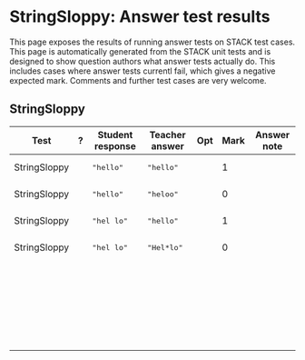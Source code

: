 # StringSloppy: Answer test results

This page exposes the results of running answer tests on STACK test cases.  This page is automatically generated from the STACK unit tests and is designed to show question authors what answer tests actually do.  This includes cases where answer tests currentl fail, which gives a negative expected mark.  Comments and further test cases are very welcome.



<h2>StringSloppy</h2><div class="no-overflow"><table class="flexible table table-striped table-hover generaltable generalbox stacktestsuite"><thead><tr><th class="header c0" scope="col">Test<div class="commands"></div></th><th class="header c1" scope="col">?<div class="commands"></div></th><th class="header c2" scope="col">Student response<div class="commands"></div></th><th class="header c3" scope="col">Teacher answer<div class="commands"></div></th><th class="header c4" scope="col">Opt<div class="commands"></div></th><th class="header c5" scope="col">Mark<div class="commands"></div></th><th class="header c6" scope="col">Answer note<div class="commands"></div></th>
</tr></thead><tbody>
<tr class="pass">
  <td class="cell c0">StringSloppy</td>
  <td class="cell c1"><span style="color:green;"><i class="fa fa-check"></i></span></td>
  <td class="cell c2"><pre>&quot;hello&quot;</pre></td>
  <td class="cell c3"><pre>&quot;hello&quot;</pre></td>
  <td class="cell c4"></td>
  <td class="cell c5">1</td>
  <td class="cell c6"></td>
</tr>
<tr class="pass">
  <td class="cell c0">StringSloppy</td>
  <td class="cell c1"><span style="color:green;"><i class="fa fa-check"></i></span></td>
  <td class="cell c2"><pre>&quot;hello&quot;</pre></td>
  <td class="cell c3"><pre>&quot;heloo&quot;</pre></td>
  <td class="cell c4"></td>
  <td class="cell c5">0</td>
  <td class="cell c6"></td>
</tr>
<tr class="pass">
  <td class="cell c0">StringSloppy</td>
  <td class="cell c1"><span style="color:green;"><i class="fa fa-check"></i></span></td>
  <td class="cell c2"><pre>&quot;hel lo&quot;</pre></td>
  <td class="cell c3"><pre>&quot;hello&quot;</pre></td>
  <td class="cell c4"></td>
  <td class="cell c5">1</td>
  <td class="cell c6"></td>
</tr>
<tr class="pass">
  <td class="cell c0">StringSloppy</td>
  <td class="cell c1"><span style="color:green;"><i class="fa fa-check"></i></span></td>
  <td class="cell c2"><pre>&quot;hel lo&quot;</pre></td>
  <td class="cell c3"><pre>&quot;Hel*lo&quot;</pre></td>
  <td class="cell c4"></td>
  <td class="cell c5">0</td>
  <td class="cell c6"></td>
</tr>
<tr class="emptyrow">
  <td class="cell c0"></td>
  <td class="cell c1"></td>
  <td class="cell c2"></td>
  <td class="cell c3"></td>
  <td class="cell c4"></td>
  <td class="cell c5"></td>
  <td class="cell c6"></td>
</tr>
<tr class="emptyrow">
  <td class="cell c0"></td>
  <td class="cell c1"></td>
  <td class="cell c2"></td>
  <td class="cell c3"></td>
  <td class="cell c4"></td>
  <td class="cell c5"></td>
  <td class="cell c6"></td>
</tr>
<tr class="emptyrow">
  <td class="cell c0"></td>
  <td class="cell c1"></td>
  <td class="cell c2"></td>
  <td class="cell c3"></td>
  <td class="cell c4"></td>
  <td class="cell c5"></td>
  <td class="cell c6"></td>
</tr>
<tr class="emptyrow">
  <td class="cell c0"></td>
  <td class="cell c1"></td>
  <td class="cell c2"></td>
  <td class="cell c3"></td>
  <td class="cell c4"></td>
  <td class="cell c5"></td>
  <td class="cell c6"></td>
</tr>
<tr class="emptyrow">
  <td class="cell c0"></td>
  <td class="cell c1"></td>
  <td class="cell c2"></td>
  <td class="cell c3"></td>
  <td class="cell c4"></td>
  <td class="cell c5"></td>
  <td class="cell c6"></td>
</tr>
<tr class="emptyrow">
  <td class="cell c0"></td>
  <td class="cell c1"></td>
  <td class="cell c2"></td>
  <td class="cell c3"></td>
  <td class="cell c4"></td>
  <td class="cell c5"></td>
  <td class="cell c6"></td>
</tr>
<tr class="emptyrow">
  <td class="cell c0"></td>
  <td class="cell c1"></td>
  <td class="cell c2"></td>
  <td class="cell c3"></td>
  <td class="cell c4"></td>
  <td class="cell c5"></td>
  <td class="cell c6"></td>
</tr>
<tr class="emptyrow">
  <td class="cell c0"></td>
  <td class="cell c1"></td>
  <td class="cell c2"></td>
  <td class="cell c3"></td>
  <td class="cell c4"></td>
  <td class="cell c5"></td>
  <td class="cell c6"></td>
</tr>
<tr class="emptyrow">
  <td class="cell c0"></td>
  <td class="cell c1"></td>
  <td class="cell c2"></td>
  <td class="cell c3"></td>
  <td class="cell c4"></td>
  <td class="cell c5"></td>
  <td class="cell c6"></td>
</tr>
<tr class="emptyrow">
  <td class="cell c0"></td>
  <td class="cell c1"></td>
  <td class="cell c2"></td>
  <td class="cell c3"></td>
  <td class="cell c4"></td>
  <td class="cell c5"></td>
  <td class="cell c6"></td>
</tr>
<tr class="emptyrow">
  <td class="cell c0"></td>
  <td class="cell c1"></td>
  <td class="cell c2"></td>
  <td class="cell c3"></td>
  <td class="cell c4"></td>
  <td class="cell c5"></td>
  <td class="cell c6"></td>
</tr>
<tr class="emptyrow">
  <td class="cell c0"></td>
  <td class="cell c1"></td>
  <td class="cell c2"></td>
  <td class="cell c3"></td>
  <td class="cell c4"></td>
  <td class="cell c5"></td>
  <td class="cell c6"></td>
</tr>
<tr class="emptyrow">
  <td class="cell c0"></td>
  <td class="cell c1"></td>
  <td class="cell c2"></td>
  <td class="cell c3"></td>
  <td class="cell c4"></td>
  <td class="cell c5"></td>
  <td class="cell c6"></td>
</tr>
<tr class="emptyrow">
  <td class="cell c0"></td>
  <td class="cell c1"></td>
  <td class="cell c2"></td>
  <td class="cell c3"></td>
  <td class="cell c4"></td>
  <td class="cell c5"></td>
  <td class="cell c6"></td>
</tr>
<tr class="emptyrow">
  <td class="cell c0"></td>
  <td class="cell c1"></td>
  <td class="cell c2"></td>
  <td class="cell c3"></td>
  <td class="cell c4"></td>
  <td class="cell c5"></td>
  <td class="cell c6"></td>
</tr>
<tr class="emptyrow">
  <td class="cell c0"></td>
  <td class="cell c1"></td>
  <td class="cell c2"></td>
  <td class="cell c3"></td>
  <td class="cell c4"></td>
  <td class="cell c5"></td>
  <td class="cell c6"></td>
</tr>
<tr class="emptyrow">
  <td class="cell c0"></td>
  <td class="cell c1"></td>
  <td class="cell c2"></td>
  <td class="cell c3"></td>
  <td class="cell c4"></td>
  <td class="cell c5"></td>
  <td class="cell c6"></td>
</tr>
<tr class="emptyrow">
  <td class="cell c0"></td>
  <td class="cell c1"></td>
  <td class="cell c2"></td>
  <td class="cell c3"></td>
  <td class="cell c4"></td>
  <td class="cell c5"></td>
  <td class="cell c6"></td>
</tr>
<tr class="emptyrow">
  <td class="cell c0"></td>
  <td class="cell c1"></td>
  <td class="cell c2"></td>
  <td class="cell c3"></td>
  <td class="cell c4"></td>
  <td class="cell c5"></td>
  <td class="cell c6"></td>
</tr>
<tr class="emptyrow">
  <td class="cell c0"></td>
  <td class="cell c1"></td>
  <td class="cell c2"></td>
  <td class="cell c3"></td>
  <td class="cell c4"></td>
  <td class="cell c5"></td>
  <td class="cell c6"></td>
</tr>
<tr class="emptyrow">
  <td class="cell c0"></td>
  <td class="cell c1"></td>
  <td class="cell c2"></td>
  <td class="cell c3"></td>
  <td class="cell c4"></td>
  <td class="cell c5"></td>
  <td class="cell c6"></td>
</tr>
<tr class="emptyrow">
  <td class="cell c0"></td>
  <td class="cell c1"></td>
  <td class="cell c2"></td>
  <td class="cell c3"></td>
  <td class="cell c4"></td>
  <td class="cell c5"></td>
  <td class="cell c6"></td>
</tr>
<tr class="emptyrow">
  <td class="cell c0"></td>
  <td class="cell c1"></td>
  <td class="cell c2"></td>
  <td class="cell c3"></td>
  <td class="cell c4"></td>
  <td class="cell c5"></td>
  <td class="cell c6"></td>
</tr>
<tr class="emptyrow">
  <td class="cell c0"></td>
  <td class="cell c1"></td>
  <td class="cell c2"></td>
  <td class="cell c3"></td>
  <td class="cell c4"></td>
  <td class="cell c5"></td>
  <td class="cell c6"></td>
</tr>
<tr class="emptyrow">
  <td class="cell c0"></td>
  <td class="cell c1"></td>
  <td class="cell c2"></td>
  <td class="cell c3"></td>
  <td class="cell c4"></td>
  <td class="cell c5"></td>
  <td class="cell c6"></td>
</tr>
<tr class="emptyrow">
  <td class="cell c0"></td>
  <td class="cell c1"></td>
  <td class="cell c2"></td>
  <td class="cell c3"></td>
  <td class="cell c4"></td>
  <td class="cell c5"></td>
  <td class="cell c6"></td>
</tr></tbody></table></div>